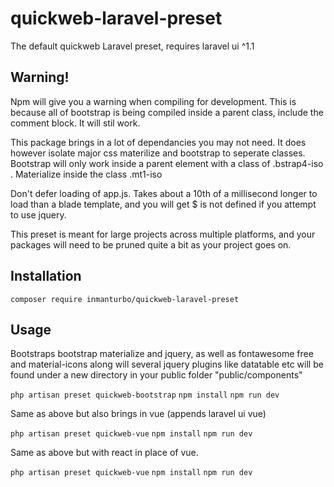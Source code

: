 # quickweb-laravel-preset
The default quickweb Laravel preset, requires laravel ui ^1.1

## Warning!

Npm will give you a warning when compiling for development. This is because all of bootstrap is being compiled inside a parent 
class, include the comment block. It will stil work.  

This package brings in a lot of dependancies you may not need. It does however isolate major css materilize and bootstrap 
to seperate classes.  Bootstrap will only work inside a parent element with a class of .bstrap4-iso . Materialize inside the class
.mt1-iso

Don't defer loading of app.js. Takes about a  10th of a millisecond longer to load than a blade template, 
and you will get $ is not defined if you attempt to use jquery.

This preset is meant for large projects across multiple platforms, and  your packages will need to be pruned quite a bit as your project goes on.

## Installation

`composer require inmanturbo/quickweb-laravel-preset`

## Usage

Bootstraps bootstrap materialize and jquery, as well as fontawesome free and material-icons
along will several jquery plugins like datatable etc will be found under a new directory in your public folder "public/components"


`php artisan preset quickweb-bootstrap`
`npm install`
`npm run dev`

Same as above but also brings in vue (appends laravel ui vue)


``php artisan preset quickweb-vue``
``npm install``
``npm run dev``

Same as above but with react in place of vue.


``php artisan preset quickweb-vue``
``npm install``
``npm run dev``

